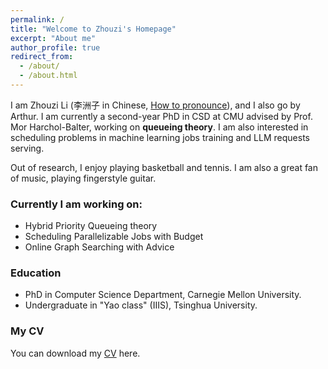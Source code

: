 ```yaml
---
permalink: /
title: "Welcome to Zhouzi's Homepage"
excerpt: "About me"
author_profile: true
redirect_from: 
  - /about/
  - /about.html
---
```


I am Zhouzi Li (李洲子 in Chinese, <a href="https://drive.google.com/file/d/1-PQMSZ0yWY1qNoNEiM1hRIxcN_zmG3My/view?usp=share_link">How to pronounce</a>), and I also go by Arthur. I am currently a second-year PhD in CSD at CMU advised by Prof. Mor Harchol-Balter, working on **queueing theory**. I am also interested in scheduling problems in machine learning jobs training and LLM requests serving.


Out of research, I enjoy playing basketball and tennis. I am also a great fan of music, playing fingerstyle guitar.

### Currently I am working on:
- Hybrid Priority Queueing theory 
- Scheduling Parallelizable Jobs with Budget
- Online Graph Searching with Advice  


### Education
- PhD in Computer Science Department, Carnegie Mellon University.
- Undergraduate in "Yao class" (IIIS), Tsinghua University.

### My CV

You can download my [CV](https://drive.google.com/file/d/1BioQSu0ODgh-VYPREeDqS_QgNxeplN0a/view?usp=share_link) here.
<!-- <b href=>CV</b> here. -->